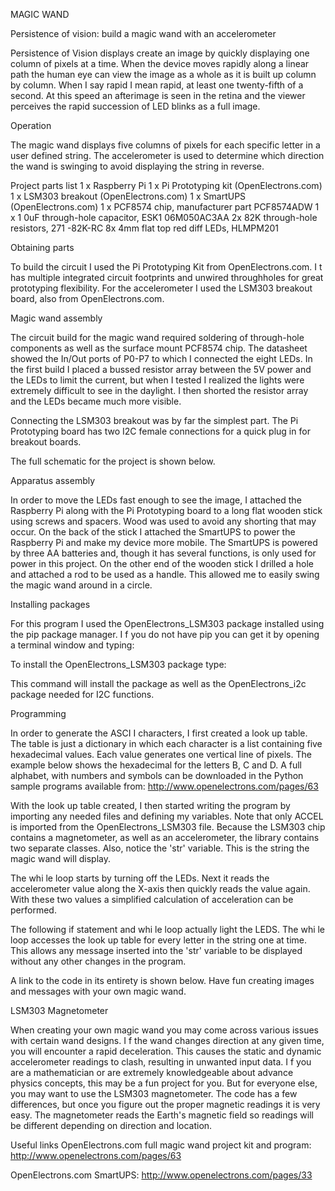MAGIC WAND

Persistence of vision: build a magic wand with an accelerometer

Persistence of Vision displays create an image by quickly displaying one column of pixels at a time. When the device moves rapidly along a linear path the human eye can view the image as a whole as it is built up column by column. When I say rapid I mean rapid, at least one twenty-fifth of a second. At this speed an afterimage is seen in the retina and the viewer perceives the rapid succession of LED blinks as a full image.

Operation

The magic wand displays five columns of pixels for each specific letter in a user defined string. The accelerometer is used to determine which direction the wand is swinging to avoid displaying the string in reverse.

Project parts list
1 x Raspberry Pi
1 x Pi Prototyping kit (OpenElectrons.com)
1 x LSM303 breakout (OpenElectrons.com)
1 x SmartUPS (OpenElectrons.com)
1 x PCF8574 chip, manufacturer part PCF8574ADW
1 x 1 0uF through-hole capacitor, ESK1 06M050AC3AA
2x 82K through-hole resistors, 271 -82K-RC
8x 4mm flat top red diff LEDs, HLMPM201

Obtaining parts

To build the circuit I used the Pi Prototyping Kit from OpenElectrons.com. I t has multiple integrated circuit footprints and unwired throughholes for great prototyping flexibility. For the accelerometer I used the LSM303 breakout board, also from OpenElectrons.com.

Magic wand assembly

The circuit build for the magic wand required soldering of through-hole components as well as the surface mount PCF8574 chip. The datasheet showed the In/Out ports of P0-P7 to which I connected the eight LEDs. In the first build I placed a bussed resistor array between the 5V power and the LEDs to limit the current, but when I tested I realized the lights were extremely difficult to see in the daylight. I then shorted the resistor array and the LEDs became much more visible.

Connecting the LSM303 breakout was by far the simplest part. The Pi Prototyping board has two I2C female connections for a quick plug in for breakout boards.

The full schematic for the project is shown below.

Apparatus assembly

In order to move the LEDs fast enough to see the image, I attached the Raspberry Pi along with the Pi Prototyping board to a long flat wooden stick using screws and spacers. Wood was used to avoid any shorting that may occur. On the back of the stick I attached the SmartUPS to power the Raspberry Pi and make my device more mobile. The SmartUPS is powered by three AA batteries and, though it has several functions, is only used for power in this project. On the other end of the wooden stick I drilled a hole and attached a rod to be used as a handle. This allowed me to easily swing the magic wand around in a circle.

Installing packages

For this program I used the OpenElectrons_LSM303 package installed using the pip package manager. I f you do not have pip you can get it by opening a terminal window and typing:

To install the OpenElectrons_LSM303 package type:

This command will install the package as well as the OpenElectrons_i2c package needed for I2C functions.

Programming

In order to generate the ASCI I characters, I first created a look up table. The table is just a dictionary in which each character is a list containing five hexadecimal values. Each value generates one vertical line of pixels. The example below shows the hexadecimal for the letters B, C and D. A full alphabet, with numbers and symbols can be downloaded in the Python sample programs available from:
http://www.openelectrons.com/pages/63

With the look up table created, I then started writing the program by importing any needed files and defining my variables. Note that only ACCEL is imported from the OpenElectrons_LSM303 file. Because the LSM303 chip contains a magnetometer, as well as an accelerometer, the library contains two separate classes. Also, notice the 'str' variable. This is the string the magic wand will display.

The whi le loop starts by turning off the LEDs. Next it reads the accelerometer value along the X-axis then quickly reads the value again. With these two values a simplified calculation of acceleration can be performed.

The following if statement and whi le loop actually light the LEDS. The whi le loop accesses the look up table for every letter in the string one at time. This allows any message inserted into the 'str' variable to be displayed without any other changes in the program.

A link to the code in its entirety is shown below. Have fun creating images and messages with your own magic wand.

LSM303 Magnetometer

When creating your own magic wand you may come across various issues with certain wand designs. I f the wand changes direction at any given time, you will encounter a rapid deceleration. This causes the static and dynamic accelerometer readings to clash, resulting in unwanted input data. I f you are a mathematician or are extremely knowledgeable about advance physics concepts, this may be a fun project for you. But for everyone else, you may want to use the LSM303 magnetometer. The code has a few differences, but once you figure out the proper magnetic readings it is very easy. The magnetometer reads the Earth's magnetic field so readings will be different depending on direction and location.

Useful links
OpenElectrons.com full magic wand project kit and program:
http://www.openelectrons.com/pages/63

OpenElectrons.com SmartUPS:
http://www.openelectrons.com/pages/33